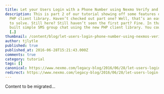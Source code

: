 ```yaml
---
title: Let your Users Login with a Phone Number using Nexmo Verify and PHP
description: This is part 2 of our tutorial showing off some features of the new
  PHP client library. Haven’t checked out part one? Well, that’s an easy thing
  to solve. Still here? Still haven’t seen the first part? Fine. In that we
  built simple SMS group chat using the new PHP client library. You could join
  […]
thumbnail: /content/blog/let-users-login-phone-number-using-nexmos-verify-php-dr/chat.png
author: tjlytle
published: true
published_at: 2016-06-28T15:21:43.000Z
comments: true
category: tutorial
tags: []
canonical: https://www.nexmo.com/legacy-blog/2016/06/28/let-users-login-phone-number-using-nexmos-verify-php-dr
redirect: https://www.nexmo.com/legacy-blog/2016/06/28/let-users-login-phone-number-using-nexmos-verify-php-dr
---
```


Content to be migrated...
